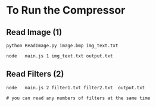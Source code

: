 # To Run the Compressor

## Read Image (1)
```
python ReadImage.py image.bmp img_text.txt

node   main.js 1 img_text.txt output.txt

```
## Read Filters (2)

```
node   main.js 2 filter1.txt filter2.txt  output.txt

# you can read any numbers of filters at the same time
```